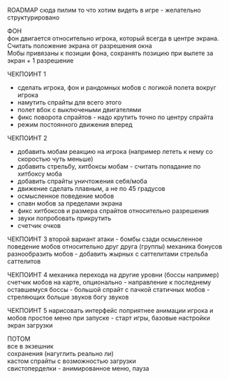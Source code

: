 ROADMAP 
сюда пилим то что хотим видеть в игре - желательно структурировано

ФОН  
фон двигается относительно игрока, который всегда в центре экрана. Считать положение экрана от разрешения окна  
Мобы привязаны к позиции фона, сохранять позицию при вылете за экран + 1 разрешение  

ЧЕКПОИНТ 1
+ сделать игрока, фон и рандомных мобов с логикой полета вокруг игрока  
+ намутить спрайты для всего этого
+ полет вбок с выключеными двигателями
+ фикс поворота спрайтов - надо крутить точно по центру спрайта
+ режим постоянного движения вперед

ЧЕКПОИНТ 2  
+ добавить мобам реакцию на игрока (например лететь к нему со скоростью чуть меньше) 
+ добавить стрельбу, хитбоксы мобам - считать попадание по хитбоксу моба  
+ добавить спрайты уничтожения себя/моба  
+ движение сделать плавным, а не по 45 градусов 
+ осмысленное поведение мобов
+ спавн мобов за пределами экрана
+ фикс хитбоксов и размера спрайтов относительно разрешения  
+ звуки попробовать прикрутить  
+ счетчик очков  

ЧЕКПОИНТ 3
второй вариант атаки - бомбы сзади
осмысленное поведение мобов относительно друг друга (группы) 
механика бонусов
разнообразить мобов - добавить жырных с саттелитами
стрельба саттелитов

ЧЕКПОИНТ 4
механика перехода на другие уровни (боссы например)
счетчик мобов на карте, опционально - направление к последнему оставшемуся
боссы - большой спрайт с пачкой статичных мобов - стреляющих
больше звуков богу звуков

ЧЕКПОИНТ 5
нарисовать интерфейс поприятнее
анимации игрока и мобов
простое меню при запуске - старт игры, базовые настройки
экран загрузки  

ПОТОМ  
все в экзешник  
сохранения (нагуглить реально ли)   
кастом спрайты с возможностью загрузки  
свистоперделки - анимированное меню, пауза  
